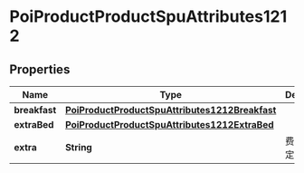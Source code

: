 # PoiProductProductSpuAttributes1212

## Properties
Name | Type | Description | Notes
------------ | ------------- | ------------- | -------------
**breakfast** | [**PoiProductProductSpuAttributes1212Breakfast**](PoiProductProductSpuAttributes1212Breakfast.md) |  | 
**extraBed** | [**PoiProductProductSpuAttributes1212ExtraBed**](PoiProductProductSpuAttributes1212ExtraBed.md) |  | 
**extra** | **String** | 费用政策自定义内容 |  [optional]
